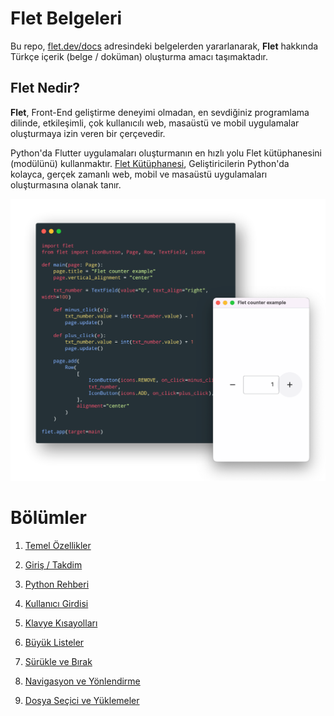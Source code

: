 # Flet Belgeleri

Bu repo, [flet.dev/docs](https://flet.dev/docs/) adresindeki belgelerden yararlanarak, **Flet** hakkında Türkçe içerik (belge / doküman) oluşturma amacı taşımaktadır.

## Flet Nedir?

**Flet**, Front-End geliştirme deneyimi olmadan, en sevdiğiniz programlama dilinde, etkileşimli, çok kullanıcılı web, masaüstü ve mobil uygulamalar oluşturmaya izin veren bir çerçevedir.

Python'da Flutter uygulamaları oluşturmanın en hızlı yolu Flet kütüphanesini (modülünü) kullanmaktır. [Flet Kütüphanesi](https://pypi.org/project/flet/), Geliştiricilerin Python'da kolayca, gerçek zamanlı web, mobil ve masaüstü uygulamaları oluşturmasına olanak tanır. 

![flet](img/flet.png)

# Bölümler

1. [Temel Özellikler](01_temel_ozellikler.md)

2. [Giriş / Takdim](02_giris.md)

3. [Python Rehberi](03_python_rehberi.md)

4. [Kullanıcı Girdisi](04_kullanici_girdisi.md)

5. [Klavye Kısayolları](05_klavye_kisayollari.md)

6. [Büyük Listeler](06_buyuk_listeler.md)

7. [Sürükle ve Bırak](07_surukle_birak.md)

8. [Navigasyon ve Yönlendirme](08_navigasyon_yonlendirme.md)

9. [Dosya Seçici ve Yüklemeler](09_DosyaSeciciVeYuklemeler.md)
